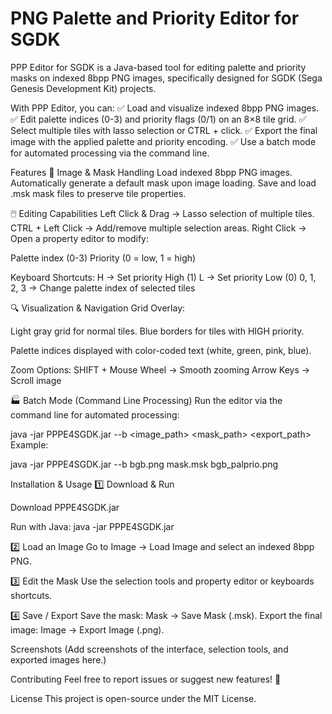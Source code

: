 # PNG Palette and Priority Editor for SGDK

PPP Editor for SGDK is a Java-based tool for editing palette and priority masks on indexed 8bpp PNG images, specifically designed for SGDK (Sega Genesis Development Kit) projects.

With PPP Editor, you can:
✅ Load and visualize indexed 8bpp PNG images.
✅ Edit palette indices (0-3) and priority flags (0/1) on an 8×8 tile grid.
✅ Select multiple tiles with lasso selection or CTRL + click.
✅ Export the final image with the applied palette and priority encoding.
✅ Use a batch mode for automated processing via the command line.

Features
🎨 Image & Mask Handling
Load indexed 8bpp PNG images.
Automatically generate a default mask upon image loading.
Save and load .msk mask files to preserve tile properties.

🖱️ Editing Capabilities
Left Click & Drag → Lasso selection of multiple tiles.
CTRL + Left Click → Add/remove multiple selection areas.
Right Click → Open a property editor to modify:

Palette index (0-3)
Priority (0 = low, 1 = high)

Keyboard Shortcuts:
H → Set priority High (1)
L → Set priority Low (0)
0, 1, 2, 3 → Change palette index of selected tiles

🔍 Visualization & Navigation
Grid Overlay:

Light gray grid for normal tiles.
Blue borders for tiles with HIGH priority.

Palette indices displayed with color-coded text (white, green, pink, blue).

Zoom Options:
SHIFT + Mouse Wheel → Smooth zooming
Arrow Keys → Scroll image

🏭 Batch Mode (Command Line Processing)
Run the editor via the command line for automated processing:

java -jar PPPE4SGDK.jar --b <image_path> <mask_path> <export_path>
Example:

java -jar PPPE4SGDK.jar --b bgb.png mask.msk bgb_palprio.png



Installation & Usage
1️⃣ Download & Run

Download PPPE4SGDK.jar

Run with Java:
java -jar PPPE4SGDK.jar

2️⃣ Load an Image
Go to Image → Load Image and select an indexed 8bpp PNG.

3️⃣ Edit the Mask
Use the selection tools and property editor or keyboards shortcuts.

4️⃣ Save / Export
Save the mask: Mask → Save Mask (.msk).
Export the final image: Image → Export Image (.png).


Screenshots
(Add screenshots of the interface, selection tools, and exported images here.)

Contributing
Feel free to report issues or suggest new features! 🚀

License
This project is open-source under the MIT License.


